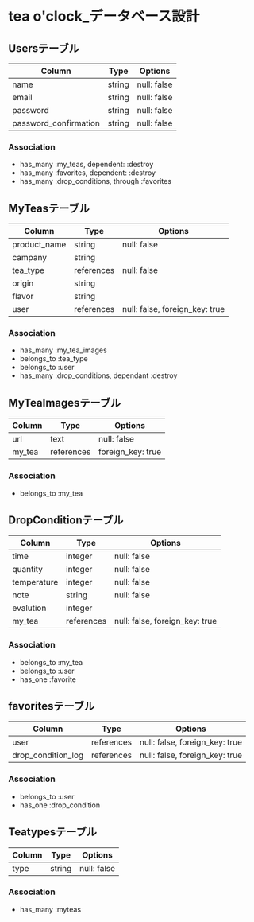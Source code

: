 # tea o'clock_データベース設計

## Usersテーブル
|Column|Type|Options|
|------|----|-------|
|name|string|null: false|
|email|string|null: false|
|password|string|null: false|
|password_confirmation|string|null: false|
### Association
- has_many :my_teas, dependent: :destroy
- has_many :favorites, dependent: :destroy
- has_many :drop_conditions, through :favorites


## MyTeasテーブル
|Column|Type|Options|
|------|----|-------|
|product_name|string|null: false|
|campany|string||
|tea_type|references|null: false|
|origin|string||
|flavor|string||
|user|references|null: false, foreign_key: true|
### Association
- has_many :my_tea_images
- belongs_to :tea_type
- belongs_to :user
- has_many :drop_conditions, dependant :destroy

## MyTeaImagesテーブル
|Column|Type|Options|
|------|----|-------|
|url|text|null: false|
|my_tea|references|foreign_key: true|
### Association
- belongs_to :my_tea

## DropConditionテーブル
|Column|Type|Options|
|------|----|-------|
|time|integer|null: false|
|quantity|integer|null: false|
|temperature|integer|null: false|
|note|string|null: false|
|evalution|integer||
|my_tea|references|null: false, foreign_key: true|
### Association
- belongs_to :my_tea
- belongs_to :user
- has_one :favorite

## favoritesテーブル
|Column|Type|Options|
|------|----|-------|
|user|references|null: false, foreign_key: true|
|drop_condition_log|references|null: false, foreign_key: true|
### Association
- belongs_to :user
- has_one :drop_condition


## Teatypesテーブル
|Column|Type|Options|
|------|----|-------|
|type|string|null: false|
### Association
- has_many :myteas
